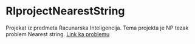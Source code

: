 # RIprojectNearestString

Projekat iz predmeta Racunarska Inteligencija. Tema projekta je NP tezak problem Nearest string.
[Link ka problemu](https://www.csc.kth.se/~viggo/wwwcompendium/node258.html#8078)
